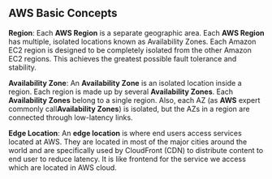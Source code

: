 AWS Basic Concepts
-
**Region**: 
Each **AWS Region** is a separate geographic area. Each **AWS Region** has multiple, isolated locations known as Availability Zones.
Each Amazon EC2 region is designed to be completely isolated from the other Amazon EC2 regions. This achieves the greatest possible fault tolerance and stability.

**Availability Zone**:
An **Availability Zone** is an isolated location inside a region. Each region is made up by several **Availability Zones**. Each **Availability Zones** belong to a single region. Also, each AZ (as **AWS** expert commonly call**Availability Zones**) is isolated, but the AZs in a region are connected through low-latency links.

**Edge Location**:
An **edge location** is where end users access services located at AWS. They are located in most of the major cities around the world and are specifically used by CloudFront (CDN) to distribute content to end user to reduce latency. It is like frontend for the service we access which are located in AWS cloud.
<!--stackedit_data:
eyJoaXN0b3J5IjpbMTkwMjYwNTcwNiw5NjkwODU3OTYsLTE1MD
Q2MjkwNSwtMTc3MTIyOTY0M119
-->